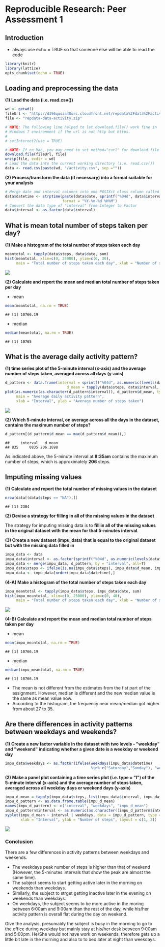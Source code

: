# Reproducible Research: Peer Assessment 1

## Introduction
- always use echo = TRUE so that someone else will be able to read the code

```r
library(knitr)
library(lattice)
opts_chunk$set(echo = TRUE)
```

## Loading and preprocessing the data

**(1) Load the data (i.e. read.csv())**

```r
wd <- getwd()
fileUrl <- "http://d396qusza40orc.cloudfront.net/repdata%2Fdata%2Factivity.zip"
file <- "repdata-data-activity.zip"

# NOTE: The following line helped to let download.file() work fine in 
# Windows 7 environment if the url is not http but https.
#
# setInternet2(use = TRUE)

# NOTE: If on Mac, you may need to set method="curl" for download.file
download.file(fileUrl, file)
unzip(file, exdir = wd)
# Load the data into the current working directory (i.e. read.csv())
data <- read.csv(paste(wd, "/activity.csv", sep =""))
```

**(2) Process/transform the data (if necessary) into a format suitable for your analysis**

```r
# Merge date and interval columns into one POSIXct class column called datetime
data$datetime <- strptime(paste(data$date, sprintf("%04d", data$interval)),
                          format = "%Y-%m-%d %H%M")
# Convert the data type of "interval" from Integer to Factor
data$interval <- as.factor(data$interval)
```

## What is mean total number of steps taken per day?

**(1) Make a histogram of the total number of steps taken each day**

```r
meantotal <- tapply(data$steps, data$date, sum)
hist(meantotal, xlim=c(0, 25000), ylim=c(0, 30),
     main = "Total number of steps taken each day", xlab = "Number of steps")
```

![](PA1_template_files/figure-html/unnamed-chunk-3-1.png) 

**(2) Calculate and report the mean and median total number of steps taken per day**

- mean

```r
mean(meantotal, na.rm = TRUE)
```

```
## [1] 10766.19
```

- median

```r
median(meantotal, na.rm = TRUE)
```

```
## [1] 10765
```

## What is the average daily activity pattern?

**(1) time series plot of the 5-minute interval (x-axis) and the average number of steps taken,
averaged across all days (y-axis)**

```r
d_pattern <- data.frame(interval = sprintf("%04d", as.numeric(levels(data$interval))),
                            d_mean = tapply(data$steps, data$interval, mean, na.rm = TRUE))
plot(as.numeric(as.character(d_pattern$interval)), d_pattern$d_mean, type = "l",
     main = "Average daily activity pattern",
     xlab = "Interval", ylab = "Average number of steps taken")
```

![](PA1_template_files/figure-html/unnamed-chunk-6-1.png) 

**(2) Which 5-minute interval, on average across all the days in the dataset, contains the maximum number of steps?**

```r
d_pattern[(d_pattern$d_mean == max(d_pattern$d_mean)),]
```

```
##     interval   d_mean
## 835     0835 206.1698
```
As indicated above, the 5-minute interval at **8:35am** contains the maximum number of steps, which is approximately **206** steps.

## Imputing missing values

**(1) Calculate and report the total number of missing values in the dataset**

```r
nrow(data[(data$steps == "NA"),])
```

```
## [1] 2304
```

**(2) Devise a strategy for filling in all of the missing values in the dataset**

The strategy for imputing missing data is to **fill in all of the missing values in the original dataset with the mean for that 5-minutes interval**.

**(3) Create a new dataset (impu_data) that is equal to the original dataset but with the missing data filled in**

```r
impu_data <- data
impu_data$interval <- as.factor(sprintf("%04d", as.numeric(levels(data$interval))))
impu_data <- merge(impu_data, d_pattern, by = "interval", all=T)
impu_data$steps <- ifelse(is.na(impu_data$steps), impu_data$d_mean, impu_data$steps)
impu_data <- impu_data[order(impu_data$datetime),]
```

**(4-A) Make a histogram of the total number of steps taken each day**

```r
impu_meantotal <- tapply(impu_data$steps, impu_data$date, sum)
hist(impu_meantotal, xlim=c(0, 25000), ylim=c(0, 40),
     main = "Total number of steps taken each day", xlab = "Number of steps")
```

![](PA1_template_files/figure-html/unnamed-chunk-10-1.png) 

**(4-B) Calculate and report the mean and median total number of steps taken per day**

- mean

```r
mean(impu_meantotal, na.rm = TRUE)
```

```
## [1] 10766.19
```
- median

```r
median(impu_meantotal, na.rm = TRUE)
```

```
## [1] 10766.19
```

- The mean is not different from the estimates from the fist part of the assignment. However, median is different and the new median value is the same as mean value now.
- According to the histogram, the frequency near mean/median got higher from about 27 to 35.

## Are there differences in activity patterns between weekdays and weekends?

**(1) Create a new factor variable in the dataset with two levels - "weekday" and "weekend" indicating whether a given date is a weekday or weekend day**

```r
impu_data$weekdays <- as.factor(ifelse(weekdays(impu_data$datetime)
                                       %in% c("Saturday","Sunday"), "weekend", "weekday"))
```

**(2) Make a panel plot containing a time series plot (i.e. type = "l") of the 5-minute interval (x-axis) and the average number of steps taken, averaged across all weekday days or weekend days (y-axis)**

```r
impu_d_mean = tapply(impu_data$steps, list(impu_data$interval, impu_data$weekdays), mean)
impu_d_pattern <- as.data.frame.table(impu_d_mean)
names(impu_d_pattern) <- c("interval", "weekdays", "impu_d_mean")
impu_d_pattern$interval <- as.numeric(as.character((impu_d_pattern$interval)))
xyplot(impu_d_mean ~ interval | weekdays, data = impu_d_pattern, type = "l",
       xlab = "Interval", ylab = "Number of steps", layout = c(1, 2))
```

![](PA1_template_files/figure-html/unnamed-chunk-14-1.png) 

### Conclusion

There are a few differences in activity patterns between weekdays and weekends.

- The weekdays peak number of steps is higher than that of weekend (However, the 5-minutes intervals that show the peak are almost the same time).
- The subject seems to start getting active later in the morning on weekends than weekdays.
- Similarly, the subject to strget getting inactive later in the evening on weekends than weekdays.
- On weekdays, the subject seems to be more active in the moring between 6:00am and 9:00am than the rest of the day, while his/her activity pattern is overall flat during the day on weekend.

Give the analysis, presumably the subject is busy in the morning to go to the office during weekday but mainly stay at his/her desk between 9:00am and 5:00pm. He/She would not have work on weekends, therefore gets up a little bit late in the morning and also to to bed later at night than weekdays.
